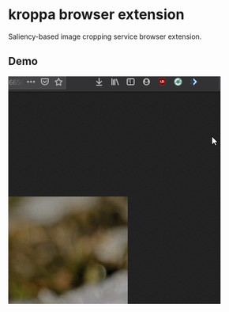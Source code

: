 # kroppa browser extension

Saliency-based image cropping service browser extension.

## Demo
![demo](media/demo.gif)